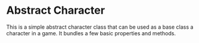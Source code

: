 # Abstract Character

This is a simple abstract character class that can be used as a base class a character in a game. It bundles a few basic properties and methods.